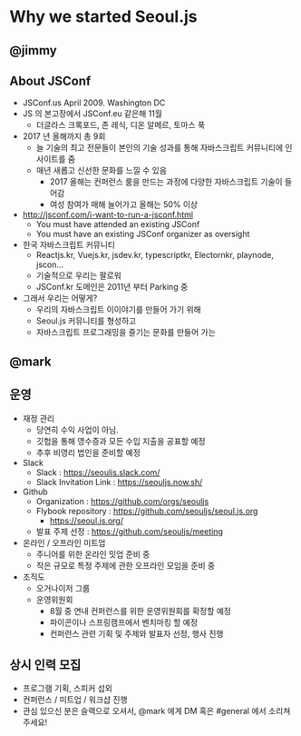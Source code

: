 # Why we started Seoul.js

## @jimmy

## About JSConf
- JSConf.us April 2009. Washington DC
- JS 의 본고장에서 JSConf.eu 같은해 11월
  - 더글라스 크록포드, 존 레식, 디온 알메르, 토마스 푹
- 2017 년 올해까지 총 9회
  - 늘 기술의 최고 전문들이 본인의 기술 성과를 통해 자바스크립트 커뮤니티에 인사이트를 줌
  - 매년 새롭고 신선한 문화를 느낄 수 있음
    - 2017 올해는 컨퍼런스 룸을 만드는 과정에 다양한 자바스크립트 기술이 들어감
    - 여성 참여가 매해 늘어가고 올해는 50% 이상
- http://jsconf.com/i-want-to-run-a-jsconf.html
  - You must have attended an existing JSConf
  - You must have an existing JSConf organizer as oversight
- 한국 자바스크립트 커뮤니티
  - Reactjs.kr, Vuejs.kr, jsdev.kr, typescriptkr, Electornkr, playnode, jscon...
  - 기술적으로 우리는 팔로워
  - JSConf.kr 도메인은 2011년 부터 Parking 중
- 그래서 우리는 어떻게?
  - 우리의 자바스크립트 이이야기를 만들어 가기 위해
  - Seoul.js 커뮤니티를 형성하고
  - 자바스크립트 프로그래밍을 즐기는 문화를 만들어 가는

## @mark

## 운영
- 재정 관리
  - 당연히 수익 사업이 아님.
  - 깃헙을 통해 영수증과 모든 수입 지출을 공표할 예정
  - 추후 비영리 법인을 준비할 예정
- Slack
  - Slack : https://seouljs.slack.com/
  - Slack Invitation Link : https://seouljs.now.sh/
- Github
  - Organization : https://github.com/orgs/seouljs
  - Flybook repository : https://github.com/seouljs/seoul.js.org
    - https://seoul.js.org/ 
  - 발표 주제 선정 : https://github.com/seouljs/meeting
- 온라인 / 오프라인 미트업
  - 주니어를 위한 온라인 밋업 준비 중
  - 작은 규모로 특정 주제에 관한 오프라인 모임을 준비 중
- 조직도
  - 오거나이저 그룹
  - 운영위원회
    - 8월 중 연내 컨퍼런스를 위한 운영위원회를 확정할 예정
    - 파이콘이나 스프링캠프에서 벤치마킹 할 예정
    - 컨퍼런스 관련 기획 및 주제와 발표자 선정, 행사 진행

## 상시 인력 모집
- 프로그램 기획, 스피커 섭외
- 컨퍼런스 / 미트업 / 워크샵 진행
- 관심 있으신 분은 슬랙으로 오셔서, @mark 에게 DM 혹은 #general 에서 소리쳐주세요!
